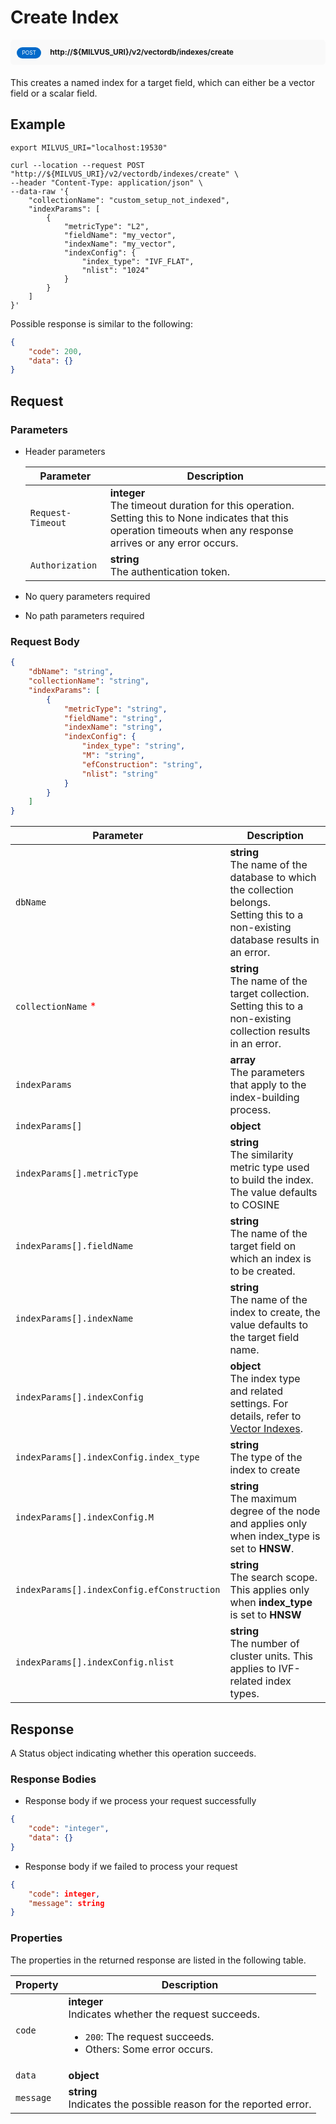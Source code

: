 # Create Index

<div style="background: #f9f9f9; padding: 10px; border-radius: 5px; margin-bottom: 20px;">
    <div style="display: inline-block; background: #026aca; font-size: 0.6em; border-radius: 10px; color: #ffffff; padding: 0.3em 1em; line-height: 1.5em;">
        <span>POST</span>
    </div>
    <div style="display: inline-block; font-size: 0.85em; font-weight: 700; margin-left: 10px;">
        <span>http://${MILVUS_URI}/v2/vectordb/indexes/create</span>
    </div>
</div>

This creates a named index for a target field, which can either be a vector field or a scalar field.

## Example

```shell
export MILVUS_URI="localhost:19530"

curl --location --request POST "http://${MILVUS_URI}/v2/vectordb/indexes/create" \
--header "Content-Type: application/json" \
--data-raw '{
    "collectionName": "custom_setup_not_indexed",
    "indexParams": [
        {
            "metricType": "L2",
            "fieldName": "my_vector",
            "indexName": "my_vector",
            "indexConfig": {
                "index_type": "IVF_FLAT",
                "nlist": "1024"
            }
        }
    ]
}'
```
Possible response is similar to the following:
```json
{
    "code": 200,
    "data": {}
}
```

## Request

### Parameters

- Header parameters

    | Parameter        | Description                                                                               |
    |------------------|-------------------------------------------------------------------------------------------|
    | `Request-Timeout`  | **integer**<br/>The timeout duration for this operation.<br/>Setting this to None indicates that this operation timeouts when any response arrives or any error occurs.|
    | `Authorization`  | **string**<br/>The authentication token.|

- No query parameters required

- No path parameters required

### Request Body

```json
{
    "dbName": "string",
    "collectionName": "string",
    "indexParams": [
        {
            "metricType": "string",
            "fieldName": "string",
            "indexName": "string",
            "indexConfig": {
                "index_type": "string",
                "M": "string",
                "efConstruction": "string",
                "nlist": "string"
            }
        }
    ]
}
```

| Parameter        | Description                                                                               |
|------------------|-------------------------------------------------------------------------------------------|
| `dbName`  | __string__<br/>The name of the database to which the collection belongs.<br/>Setting this to a non-existing database results in an error.  |
| `collectionName` <span style="color:red">*</span> | __string__<br/>The name of the target collection.<br/>Setting this to a non-existing collection results in an error.  |
| `indexParams` | __array__<br/>The parameters that apply to the index-building process. |
| `indexParams[]` | __object__<br/> |
| `indexParams[].metricType`  | __string__<br/>The similarity metric type used to build the index.<br/>The value defaults to COSINE  |
| `indexParams[].fieldName`  | __string__<br/>The name of the target field on which an index is to be created.  |
| `indexParams[].indexName`  | __string__<br/>The name of the index to create, the value defaults to the target field name.  |
| `indexParams[].indexConfig` | __object__<br/>The index type and related settings. For details, refer to [Vector Indexes](https://milvus.io/docs/index.md). |
| `indexParams[].indexConfig.index_type`  | __string__<br/>The type of the index to create  |
| `indexParams[].indexConfig.M`  | __string__<br/>The maximum degree of the node and applies only when index_type is set to __HNSW__.  |
| `indexParams[].indexConfig.efConstruction`  | __string__<br/>The search scope. This applies only when **index_type** is set to **HNSW**  |
| `indexParams[].indexConfig.nlist`  | __string__<br/>The number of cluster units. This applies to IVF-related index types.  |

## Response

A Status object indicating whether this operation succeeds.

### Response Bodies

- Response body if we process your request successfully

```json
{
    "code": "integer",
    "data": {}
}
```

- Response body if we failed to process your request

```json
{
    "code": integer,
    "message": string
}
```

### Properties

The properties in the returned response are listed in the following table.

| Property | Description                                                                                                                                 |
|----------|---------------------------------------------------------------------------------------------------------------------------------------------|
| `code`   | __integer__<br/>Indicates whether the request succeeds.<br/><ul><li>`200`: The request succeeds.</li><li>Others: Some error occurs.</li></ul> |
| `data` | __object__<br/> |
| `message`  | __string__<br/>Indicates the possible reason for the reported error. |
